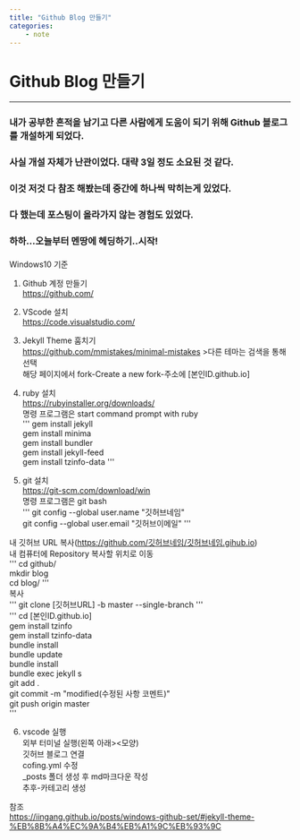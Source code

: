 ```yaml
---
title: "Github Blog 만들기"
categories:
    - note
---
```




# Github Blog 만들기
***
### 내가 공부한 흔적을 남기고 다른 사람에게 도움이 되기 위해 Github 블로그를 개설하게 되었다.   
### 사실 개설 자체가 난관이었다. 대략 3일 정도 소요된 것 같다.   
### 이것 저것 다 참조 해봤는데 중간에 하나씩 막히는게 있었다.   
### 다 했는데 포스팅이 올라가지 않는 경험도 있었다.   
### 하하...오늘부터 멘땅에 헤딩하기..시작!   
####   
Windows10 기준   
   
1. Github 계정 만들기   
<https://github.com/>   
   
2. VScode 설치   
<https://code.visualstudio.com/>   
   
3. Jekyll Theme 훔치기   
<https://github.com/mmistakes/minimal-mistakes>   >다른 테마는 검색을 통해 선택   
해당 페이지에서 fork-Create a new fork-주소에 [본인ID.github.io]   
   
4. ruby 설치   
<https://rubyinstaller.org/downloads/>   
명령 프로그램은 start command prompt with ruby   
'''
gem install jekyll      
gem install minima   
gem install bundler   
gem install jekyll-feed   
gem install tzinfo-data
'''   
5. git 설치   
<https://git-scm.com/download/win>   
명령 프로그램은 git bash   
'''
git config --global user.name "깃허브네임"   
git config --global user.email "깃허브이메일"
'''   
   
내 깃허브 URL 복사(https://github.com/깃허브네임/깃허브네임.gihub.io)   
내 컴퓨터에 Repository 복사할 위치로 이동   
'''
cd github/   
mkdir blog   
cd blog/
'''      
복사   
'''
git clone [깃허브URL] -b master --single-branch
'''   
'''
cd [본인ID.github.io]   
gem install tzinfo   
gem install tzinfo-data   
bundle install   
bundle update   
bundle install   
bundle exec jekyll s   
git add .   
git commit -m "modified(수정된 사항 코멘트)"   
git push origin master   
'''   
   
6. vscode 실행   
외부 터미널 실행(왼쪽 아래><모양)   
깃허브 블로그 연결   
cofing.yml 수정   
_posts 폴더 생성 후 md마크다운 작성   
추후-카테고리 생성   
   
참조   
<https://iingang.github.io/posts/windows-github-set/#jekyll-theme-%EB%8B%A4%EC%9A%B4%EB%A1%9C%EB%93%9C>